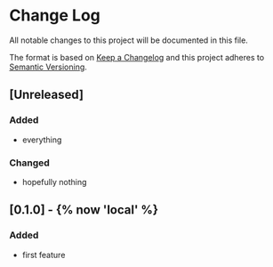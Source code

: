 # Change Log
All notable changes to this project will be documented in this file.

The format is based on [Keep a Changelog](http://keepachangelog.com/)
and this project adheres to [Semantic Versioning](http://semver.org/).

## [Unreleased]
### Added
- everything

### Changed
- hopefully nothing

## [0.1.0] - {% now 'local' %}
### Added
- first feature

